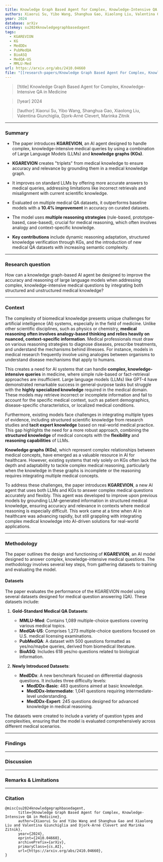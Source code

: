 ```yaml
---
title: Knowledge Graph Based Agent for Complex, Knowledge-Intensive QA in Medicine
authors: Xiaorui Su, Yibo Wang, Shanghua Gao, Xiaolong Liu, Valentina Giunchiglia, Djork-Arné Clevert, Marinka Zitnik
year: 2024
database: arXiv
citekey: su2024knowledgegraphbasedagent
tags:
  - KGAREVION
  - KG
  - MedDDx
  - PubMedQA
  - BioASQ
  - MedQA-US
  - MMLU-Med
url: https://arxiv.org/abs/2410.04660
file: "[[research-papers/Knowledge Graph Based Agent For Complex, Knowledge-intensive QA In Medicine.pdf|Knowledge Graph Based Agent For Complex, Knowledge-intensive QA In Medicine]]"
---
```


>[!title]
Knowledge Graph Based Agent for Complex, Knowledge-Intensive QA in Medicine


>[!year]
2024

>[!author]
Xiaorui Su, Yibo Wang, Shanghua Gao, Xiaolong Liu, Valentina Giunchiglia, Djork-Arné Clevert, Marinka Zitnik


------------------------------------

### Summary

- The paper introduces **KGAREVION**, an AI agent designed to handle complex, knowledge-intensive medical queries by using a combination of Large Language Models (LLMs) and **knowledge graphs (KGs)**.

- **KGAREVION** creates "triplets" from medical knowledge to ensure accuracy and relevance by grounding them in a medical knowledge graph.

- It improves on standard LLMs by offering more accurate answers to medical queries, addressing limitations like incorrect retrievals and misalignment with current scientific knowledge.

- Evaluated on multiple medical QA datasets, it outperforms baseline models with a **10.4% improvement** in accuracy on curated datasets.

- The model uses **multiple reasoning strategies** (rule-based, prototype-based, case-based), crucial for medical reasoning, which often involves analogy and context-specific knowledge.

- **Key contributions** include dynamic reasoning adaptation, structured knowledge verification through KGs, and the introduction of new medical QA datasets with increasing semantic complexity.


------------------------------------

### Research question

How can a knowledge graph-based AI agent be designed to improve the accuracy and reasoning of large language models when addressing complex, knowledge-intensive medical questions by integrating both structured and unstructured medical knowledge?

------------------------------------

### Context

The complexity of biomedical knowledge presents unique challenges for artificial intelligence (AI) systems, especially in the field of medicine. Unlike other scientific disciplines, such as physics or chemistry, **medical reasoning often involves analogy-based thinking and relies heavily on nuanced, context-specific information**. Medical professionals must draw on various reasoning strategies to diagnose diseases, prescribe treatments, and understand the mechanisms behind illnesses. For instance, models in medical research frequently involve using analogies between organisms to understand disease mechanisms that apply to humans.

This creates a need for AI systems that can handle **complex, knowledge-intensive queries** in medicine, where simple rule-based or fact-retrieval approaches are insufficient. Large language models (LLMs) like GPT-4 have demonstrated remarkable success in general-purpose tasks but struggle with the **highly specialized knowledge** required in the medical domain. These models may retrieve incorrect or incomplete information and fail to account for the specific medical context, such as patient demographics, disease-specific characteristics, or localized medical conditions.

Furthermore, existing models face challenges in integrating multiple types of evidence, including structured scientific knowledge from research studies and **tacit expert knowledge** based on real-world medical practice. This gap highlights the need for a more robust approach, combining the **structured knowledge** of medical concepts with the **flexibility** and **reasoning capabilities** of LLMs.

**Knowledge graphs (KGs)**, which represent complex relationships between medical concepts, have emerged as a valuable resource in AI for healthcare. However, existing systems that rely solely on KGs often lack the depth and adaptability to tackle complex medical reasoning, particularly when the knowledge in these graphs is incomplete or the reasoning requires integrating multiple medical concepts.

To address these challenges, the paper introduces **KGAREVION**, a new AI agent that uses both LLMs and KGs to answer complex medical questions accurately and flexibly. This agent was developed to improve upon previous models by grounding LLM-generated information in structured medical knowledge, ensuring accuracy and relevance in contexts where medical reasoning is especially difficult. This work came at a time when AI in healthcare was advancing rapidly, but still grappling with integrating complex medical knowledge into AI-driven solutions for real-world applications.

------------------------------------

### Methodology

The paper outlines the design and functioning of **KGAREVION**, an AI model designed to answer complex, knowledge-intensive medical questions. The methodology involves several key steps, from gathering datasets to training and evaluating the model.

#### Datasets

The paper evaluates the performance of the KGAREVION model using several datasets designed for medical question answering (QA). These datasets include:

1. **Gold-Standard Medical QA Datasets**:
    
    - **MMLU-Med**: Contains 1,089 multiple-choice questions covering various medical topics.
    - **MedQA-US**: Comprises 1,273 multiple-choice questions focused on U.S. medical licensing examinations.
    - **PubMedQA**: A dataset with 500 questions formatted as yes/no/maybe queries, derived from biomedical literature.
    - **BioASQ**: Includes 618 yes/no questions related to biological information.
    
1. **Newly Introduced Datasets**:

    - **MedDDx**: A new benchmark focused on differential diagnosis questions. It includes three difficulty levels:
        - **MedDDx-Basic**: 483 questions aimed at basic knowledge.
        - **MedDDx-Intermediate**: 1,041 questions requiring intermediate-level understanding.
        - **MedDDx-Expert**: 245 questions designed for advanced knowledge in medical reasoning.

The datasets were created to include a variety of question types and complexities, ensuring that the model is evaluated comprehensively across different medical scenarios.

------------------------------------

### Findings


------------------------------------

### Discussion


------------------------------------

### Remarks & Limitations


------------------------------------

### Citation

```
@misc{su2024knowledgegraphbasedagent,
      title={Knowledge Graph Based Agent for Complex, Knowledge-Intensive QA in Medicine}, 
      author={Xiaorui Su and Yibo Wang and Shanghua Gao and Xiaolong Liu and Valentina Giunchiglia and Djork-Arné Clevert and Marinka Zitnik},
      year={2024},
      eprint={2410.04660},
      archivePrefix={arXiv},
      primaryClass={cs.AI},
      url={https://arxiv.org/abs/2410.04660}, 
}
```